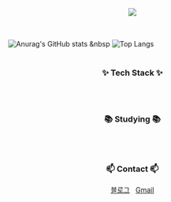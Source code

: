 <div align="center">
  <img src="https://i.imgur.com/45g3ZlF.gif" />
</div>
<br><br>

![Anurag's GitHub stats](https://github-readme-stats.vercel.app/api?username=RungLyeok&show_icons=true&theme=transparent) &nbsp
![Top Langs](https://github-readme-stats.vercel.app/api/top-langs/?username=RungLyeok&layout=compact)
<br><br>

<!--내용 부분-->
<h3 align="center">✨ Tech Stack ✨</h3>
<div align="center">
</div>
<br><br>

<h3 align="center">📚 Studying 📚</h3>
<div align="center">
</div>
<br><br>

<h3 align="center">📫 Contact 📫</h3>
<div align="center">
  <a href="https://leungnyeok.tistory.com/">블로그</a> &nbsp
  <a href="mailto:smdfur2000@gmail.com">Gmail</a>
</div>
